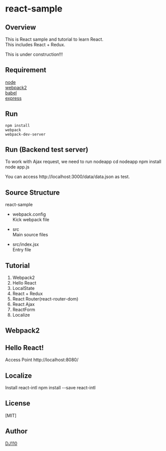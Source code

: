 react-sample
============
## Overview  
This is React sample and tutorial to learn React.  
This includes React + Redux.  

This is under construction!!!

## Requirement
[node](https://nodejs.org/en/)  
[webpack2](https://webpack.js.org/)  
[babel](https://babeljs.io/)  
[express](http://expressjs.com/)  

## Run
    npm install
    webpack  
    webpack-dev-server  

## Run (Backend test server)
To work with Ajax request, we need to run nodeapp
    cd nodeapp
    npm install
    node app.js
 
You can access http://localhost:3000/data/data.json as test.  

## Source Structure
react-sample  
* webpack.config  
Kick webpack file  

* src  
Main source files  

* src/index.jsx  
Entry file  

## Tutorial  
1. Webpack2  
2. Hello React  
3. LocalState  
4. React + Redux  
5. React Router(react-router-dom)
6. React Ajax
7. ReactForm  
8. Localize

## Webpack2

## Hello React!
Access Point http://localhost:8080/


## Localize
Install react-intl
    npm install --save react-intl

## License  
[MIT]  

## Author  
[DJ110](http://atmarkplant.com)  